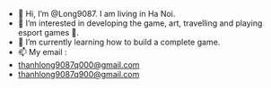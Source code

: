 - 👋 Hi, I’m @Long9087. I am living in Ha Noi.
- 👀 I’m interested in developing the game, art, travelling and playing esport games 🥉.
- 🌱 I’m currently learning how to build a complete game.
- 📫 My email :
- thanhlong9087q000@gmail.com
- thanhlong9087q900@gmail.com

<!---
Long9087/Long9087 is a ✨ special ✨ repository because its `README.md` (this file) appears on your GitHub profile.
You can click the Preview link to take a look at your changes.
--->
